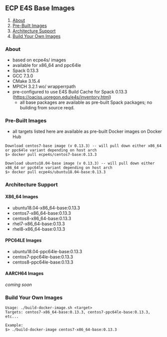 ## ECP E4S Base Images
1. [About](#about)
2. [Pre-Built Images](#pre-built-images)
3. [Architecture Support](#architecture-support)
4. [Build Your Own Images](#build-your-own-images)

### About
* based on ecpe4s/<os> images
* available for x86_64 and ppc64le
* Spack 0.13.3
* GCC 7.3.0
* CMake 3.15.4
* MPICH 3.2.1 wo/ wrapperrpath
* pre-configured to use E4S Build Cache for Spack 0.13.3 (https://oaciss.uoregon.edu/e4s/inventory.html)
  * all base packages are available as pre-built Spack packages; no building from source reqd.

### Pre-Built Images
* all targets listed here are available as pre-built Docker images on Docker Hub
```
Download centos7-base image (v 0.13.3) -- will pull down either x86_64 or ppc64le variant depending on host arch
$> docker pull ecpe4s/centos7-base:0.13.3

Download ubuntu18.04-base image (v 0.13.3) -- will pull down either x86_64 or ppc64le variant depending on host arch
$> docker pull ecpe4s/ubuntu18.04-base:0.13.3
```

### Architecture Support

#### X86_64 Images
- ubuntu18.04-x86_64-base:0.13.3 
- centos7-x86_64-base:0.13.3
- centos8-x86_64-base:0.13.3
- rhel7-x86_64-base:0.13.3
- rhel8-x86_64-base:0.13.3

#### PPC64LE Images
- ubuntu18.04-ppc64le-base:0.13.3
- centos7-ppc64le-base:0.13.3
- centos8-ppc64le-base:0.13.3

#### AARCH64 Images
*coming soon*

### Build Your Own Images
```
Usage: ./build-docker-image.sh <target>
Targets: centos7-x86_64-base:0.13.3, centos7-ppc64le-base:0.13.3, etc...

Example:
$> ./build-docker-image centos7-x86_64-base:0.13.3

```
